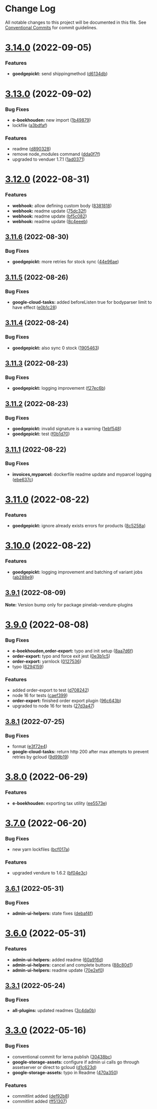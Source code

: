 # Change Log

All notable changes to this project will be documented in this file.
See [Conventional Commits](https://conventionalcommits.org) for commit guidelines.

# [3.14.0](https://github.com/martijnvdbrug/pinelab-vendure-plugins/compare/v3.13.0...v3.14.0) (2022-09-05)

### Features

- **goedgepickt:** send shippingmethod ([d6134db](https://github.com/martijnvdbrug/pinelab-vendure-plugins/commit/d6134dbed64dda92c3eaef1c62799351af438b4f))

# [3.13.0](https://github.com/martijnvdbrug/pinelab-vendure-plugins/compare/v3.12.0...v3.13.0) (2022-09-02)

### Bug Fixes

- **e-boekhouden:** new import ([1b49879](https://github.com/martijnvdbrug/pinelab-vendure-plugins/commit/1b49879db6cb9891b927ff5a8bfa133027de6ebe))
- lockfile ([a3bdfaf](https://github.com/martijnvdbrug/pinelab-vendure-plugins/commit/a3bdfafe6bac27a5c96b4f6e7b12228c0b1834f8))

### Features

- readme ([d890328](https://github.com/martijnvdbrug/pinelab-vendure-plugins/commit/d89032825544d1c71fb778534508086669d01c31))
- remove node_modules command ([dda0f7f](https://github.com/martijnvdbrug/pinelab-vendure-plugins/commit/dda0f7fe90d56a8b86631c5603386f4225966738))
- upgraded to venduer 1.7.1 ([1ad0371](https://github.com/martijnvdbrug/pinelab-vendure-plugins/commit/1ad0371ee1be4f0d1371407b93e76809be08d851))

# [3.12.0](https://github.com/martijnvdbrug/pinelab-vendure-plugins/compare/v3.11.6...v3.12.0) (2022-08-31)

### Features

- **webhook:** allow defining custom body ([8381818](https://github.com/martijnvdbrug/pinelab-vendure-plugins/commit/8381818e36af9e6a19b009ab5f914e92cb2df6d0))
- **webhook:** readme update ([75dc32f](https://github.com/martijnvdbrug/pinelab-vendure-plugins/commit/75dc32ffd330e444f43d3de8ce04ce53b9c3f72f))
- **webhook:** readme update ([bf5c082](https://github.com/martijnvdbrug/pinelab-vendure-plugins/commit/bf5c082595389bc41a6b9c856804add0cbf5a40e))
- **webhook:** readme update ([8c4eeeb](https://github.com/martijnvdbrug/pinelab-vendure-plugins/commit/8c4eeebff7b6fa0e3f1f2899c43d886a2a589624))

## [3.11.6](https://github.com/martijnvdbrug/pinelab-vendure-plugins/compare/v3.11.5...v3.11.6) (2022-08-30)

### Bug Fixes

- **goedgepickt:** more retries for stock sync ([44e96ae](https://github.com/martijnvdbrug/pinelab-vendure-plugins/commit/44e96ae2281693cb567064b1f86e1d282d6e21e1))

## [3.11.5](https://github.com/martijnvdbrug/pinelab-vendure-plugins/compare/v3.11.4...v3.11.5) (2022-08-26)

### Bug Fixes

- **google-cloud-tasks:** added beforeListen true for bodyparser limit to have effect ([e0b1c28](https://github.com/martijnvdbrug/pinelab-vendure-plugins/commit/e0b1c28d9ffced3e81f4686ae06f62ef3eb01685))

## [3.11.4](https://github.com/martijnvdbrug/pinelab-vendure-plugins/compare/v3.11.3...v3.11.4) (2022-08-24)

### Bug Fixes

- **goedgepickt:** also sync 0 stock ([1905463](https://github.com/martijnvdbrug/pinelab-vendure-plugins/commit/1905463de9d964effdbe7c329ac83f259c9d4f75))

## [3.11.3](https://github.com/martijnvdbrug/pinelab-vendure-plugins/compare/v3.11.2...v3.11.3) (2022-08-23)

### Bug Fixes

- **goedgepickt:** logging improvement ([f27ec6b](https://github.com/martijnvdbrug/pinelab-vendure-plugins/commit/f27ec6bc3e47825f13c8a19ba6b6b197ebb0e31a))

## [3.11.2](https://github.com/martijnvdbrug/pinelab-vendure-plugins/compare/v3.11.1...v3.11.2) (2022-08-23)

### Bug Fixes

- **goedgepickt:** invalid signature is a warning ([1ebf548](https://github.com/martijnvdbrug/pinelab-vendure-plugins/commit/1ebf54807486b7321962b613c75fa8b6502e2489))
- **goedgepickt:** test ([f0b1d70](https://github.com/martijnvdbrug/pinelab-vendure-plugins/commit/f0b1d7016a6513ccc109a91c961d141db49320af))

## [3.11.1](https://github.com/martijnvdbrug/pinelab-vendure-plugins/compare/v3.11.0...v3.11.1) (2022-08-22)

### Bug Fixes

- **invoices,myparcel:** dockerfile readme update and myparcel logging ([ebe637c](https://github.com/martijnvdbrug/pinelab-vendure-plugins/commit/ebe637c877fc6791480f9ff47ac11109b4c116ca))

# [3.11.0](https://github.com/martijnvdbrug/pinelab-vendure-plugins/compare/v3.10.0...v3.11.0) (2022-08-22)

### Features

- **goedgepickt:** ignore already exists errors for products ([8c5258a](https://github.com/martijnvdbrug/pinelab-vendure-plugins/commit/8c5258adbdb2c7cbe2e8b959b77a120e742753c9))

# [3.10.0](https://github.com/martijnvdbrug/pinelab-vendure-plugins/compare/v3.9.1...v3.10.0) (2022-08-22)

### Features

- **goedgepickt:** logging improvement and batching of variant jobs ([ab288e9](https://github.com/martijnvdbrug/pinelab-vendure-plugins/commit/ab288e9db81a1dd1ebcaefbcdf959ee1bcb1f213))

## [3.9.1](https://github.com/martijnvdbrug/pinelab-vendure-plugins/compare/v3.9.0...v3.9.1) (2022-08-09)

**Note:** Version bump only for package pinelab-vendure-plugins

# [3.9.0](https://github.com/martijnvdbrug/pinelab-vendure-plugins/compare/v3.8.1...v3.9.0) (2022-08-08)

### Bug Fixes

- **e-boekhouden,order-export:** typo and init setup ([8aa7d6f](https://github.com/martijnvdbrug/pinelab-vendure-plugins/commit/8aa7d6f8eba822b2610cc27c728c20a1305fed6d))
- **order-export:** typo and force exit jest ([0e3b1c5](https://github.com/martijnvdbrug/pinelab-vendure-plugins/commit/0e3b1c5366f7061385dae1df1bc9c697f98d94cc))
- **order-export:** yarnlock ([0127536](https://github.com/martijnvdbrug/pinelab-vendure-plugins/commit/012753673e8cc797ab7f4cc781aed0600dae1bb5))
- typo ([6294159](https://github.com/martijnvdbrug/pinelab-vendure-plugins/commit/62941597a86414d48a01af8ea537a317dcf5cdb8))

### Features

- added order-export to test ([d708242](https://github.com/martijnvdbrug/pinelab-vendure-plugins/commit/d70824220a7453bbc2a18de33ca38afbe31ecfe9))
- node 16 for tests ([caef399](https://github.com/martijnvdbrug/pinelab-vendure-plugins/commit/caef399a0fd025c4b2c30c3bddabd5d0614a301e))
- **order-export:** finished order export plugin ([96c643b](https://github.com/martijnvdbrug/pinelab-vendure-plugins/commit/96c643b728582afb4435e32d2d33eb2017cb6592))
- upgraded to node 16 for tests ([27d3a47](https://github.com/martijnvdbrug/pinelab-vendure-plugins/commit/27d3a47153b1aa462590481f4cbc514df51af419))

## [3.8.1](https://github.com/martijnvdbrug/pinelab-vendure-plugins/compare/v3.8.0...v3.8.1) (2022-07-25)

### Bug Fixes

- format ([e3f72e4](https://github.com/martijnvdbrug/pinelab-vendure-plugins/commit/e3f72e40e188ab05428f5f46a0bae08ce16c8cc6))
- **google-cloud-tasks:** return http 200 after max attempts to prevent retries by gcloud ([9d99b19](https://github.com/martijnvdbrug/pinelab-vendure-plugins/commit/9d99b19a03c51ea93efa4b7d48cc543c50734bee))

# [3.8.0](https://github.com/martijnvdbrug/pinelab-vendure-plugins/compare/v3.7.0...v3.8.0) (2022-06-29)

### Features

- **e-boekhouden:** exporting tax utility ([ee5573e](https://github.com/martijnvdbrug/pinelab-vendure-plugins/commit/ee5573ea65e96542e7c10d8a94f5aba069e40214))

# [3.7.0](https://github.com/martijnvdbrug/pinelab-vendure-plugins/compare/v3.6.1...v3.7.0) (2022-06-20)

### Bug Fixes

- new yarn lockfiles ([bcf017a](https://github.com/martijnvdbrug/pinelab-vendure-plugins/commit/bcf017a3bbf7f7581a2e02b4bcc1cc1ab18fca88))

### Features

- upgraded vendure to 1.6.2 ([bf04e3c](https://github.com/martijnvdbrug/pinelab-vendure-plugins/commit/bf04e3c3e4e41d338622b9487bd2e7c54e7d299f))

## [3.6.1](https://github.com/martijnvdbrug/pinelab-vendure-plugins/compare/v3.6.0...v3.6.1) (2022-05-31)

### Bug Fixes

- **admin-ui-helpers:** state fixes ([debaf4f](https://github.com/martijnvdbrug/pinelab-vendure-plugins/commit/debaf4f9c22b8d2b34062d63adb2868c6f586274))

# [3.6.0](https://github.com/martijnvdbrug/pinelab-vendure-plugins/compare/v3.5.4...v3.6.0) (2022-05-31)

### Features

- **admin-ui-helpers:** added readme ([60a916d](https://github.com/martijnvdbrug/pinelab-vendure-plugins/commit/60a916d7403b3eedbe068a75e468a24f2cd06ab6))
- **admin-ui-helpers:** cancel and complete buttons ([88c80d1](https://github.com/martijnvdbrug/pinelab-vendure-plugins/commit/88c80d188d11be95524aecf1b5abfcb8c100ba3b))
- **admin-ui-helpers:** readme update ([70e2ef0](https://github.com/martijnvdbrug/pinelab-vendure-plugins/commit/70e2ef07fcc1a88cccb7e966d0ed1173065c9189))

## [3.3.1](https://github.com/martijnvdbrug/pinelab-vendure-plugins/compare/v3.3.0...v3.3.1) (2022-05-24)

### Bug Fixes

- **all-plugins:** updated readmes ([3c4da0b](https://github.com/martijnvdbrug/pinelab-vendure-plugins/commit/3c4da0b54712bd864ddc2336d40073169c58e052))

# [3.3.0](https://github.com/martijnvdbrug/pinelab-vendure-plugins/compare/v3.2.0...v3.3.0) (2022-05-16)

### Bug Fixes

- conventional commit for lerna publish ([30438bc](https://github.com/martijnvdbrug/pinelab-vendure-plugins/commit/30438bcc4213ef8c83b7efb873b595b0a793fc3d))
- **google-storage-assets:** configure if admin ui calls go through assetserver or direct to gcloud ([d1c623d](https://github.com/martijnvdbrug/pinelab-vendure-plugins/commit/d1c623db1dceb112f62bced60f3b10cd083ada4b))
- **google-storage-assets:** typo in Readme ([470a350](https://github.com/martijnvdbrug/pinelab-vendure-plugins/commit/470a350df4ac40cda758e2bcace54f9a9e7a6526))

### Features

- commitlint added ([def92b8](https://github.com/martijnvdbrug/pinelab-vendure-plugins/commit/def92b88d7b82b8ddb6fc2c9e3a649830df07bdc))
- commitlint added ([ff51307](https://github.com/martijnvdbrug/pinelab-vendure-plugins/commit/ff51307a4d2ede87573db9e910cc8ab513f9908c))
